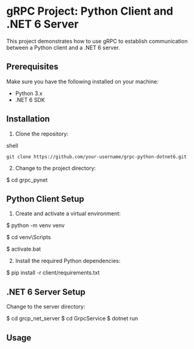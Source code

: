 # gRPC Project: Python Client and .NET 6 Server

This project demonstrates how to use gRPC to establish communication between a Python client and a .NET 6 server.

## Prerequisites

Make sure you have the following installed on your machine:

- Python 3.x
- .NET 6 SDK

## Installation

1. Clone the repository:

shell
```
git clone https://github.com/your-username/grpc-python-dotnet6.git
```

2. Change to the project directory:

  $ cd grpc_pynet

## Python Client Setup

1. Create and activate a virtual environment:

  $ python -m venv venv

$ cd venv\Scripts

  $ activate.bat

2. Install the required Python dependencies:

  $ pip install -r client/requirements.txt

## .NET 6 Server Setup

Change to the server directory:

  $ cd grcp_net_server
  $ cd GrpcService
  $ dotnet run

## Usage

